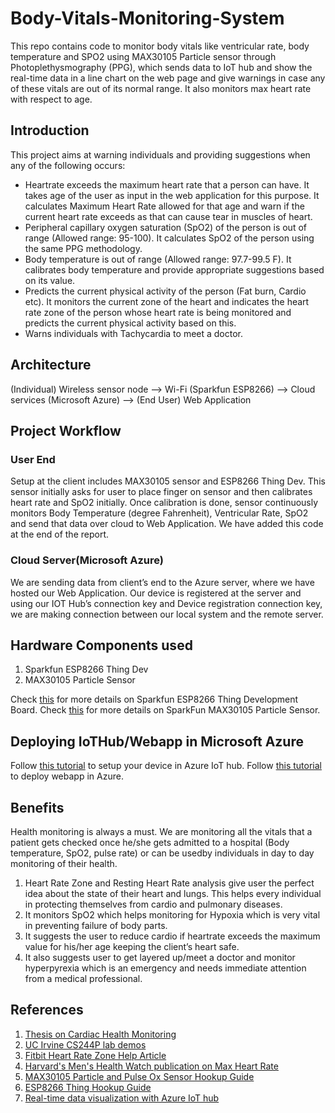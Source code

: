 # Body-Vitals-Monitoring-System
This repo contains code to monitor body vitals like ventricular rate, body temperature and SPO2 using MAX30105 Particle sensor through Photoplethysmography (PPG), which sends data to IoT hub and show the real-time data in a line chart on the web page and give warnings in case any of these vitals are out of its normal range. It also monitors max heart rate with respect to age.

## Introduction
This project aims at warning individuals and providing suggestions when any of the following occurs:
- Heartrate exceeds the maximum heart rate that a person can have. It takes age of the user as input in the web application for this purpose. It calculates Maximum Heart Rate allowed for that age and warn if the current heart rate exceeds as that can cause tear in muscles of heart.
- Peripheral capillary oxygen saturation (SpO2) of the person is out of range (Allowed range: 95-100). It calculates SpO2 of the person using the same PPG methodology.
- Body temperature is out of range (Allowed range: 97.7-99.5 F). It calibrates body temperature and provide appropriate suggestions based on its value.
- Predicts the current physical activity of the person (Fat burn, Cardio etc). It monitors the current zone of the heart and indicates the heart rate zone of the person whose heart rate is being monitored and predicts the current physical activity based on this.
- Warns individuals with Tachycardia to meet a doctor.

## Architecture
(Individual) Wireless sensor node --> Wi-Fi (Sparkfun ESP8266) --> Cloud services (Microsoft Azure) --> (End User) Web Application 

## Project Workflow
### User End
Setup at the client includes MAX30105 sensor and ESP8266 Thing Dev. This sensor initially asks for user to place finger on sensor and then calibrates heart rate and SpO2 initially. Once calibration is done, sensor continuously monitors Body Temperature (degree Fahrenheit), Ventricular Rate, SpO2 and send that data over cloud to Web Application. We have added this code at the end of the report.

### Cloud Server(Microsoft Azure)
We are sending data from client’s end to the Azure server, where we have hosted our Web
Application. Our device is registered at the server and using our IOT Hub’s connection key and
Device registration connection key, we are making connection between our local system and
the remote server.

## Hardware Components used
1. Sparkfun ESP8266 Thing Dev
2. MAX30105 Particle Sensor

Check [this](https://learn.sparkfun.com/tutorials/esp8266-thing-development-board-hookup-guide/all) for more details on Sparkfun ESP8266 Thing Development Board.
Check [this](https://learn.sparkfun.com/tutorials/max30105-particle-and-pulse-ox-sensor-hookup-guide/all) for more details on SparkFun MAX30105 Particle Sensor.

## Deploying IoTHub/Webapp in Microsoft Azure
Follow [this tutorial](https://docs.microsoft.com/en-us/azure/iot-hub/iot-hub-raspberry-pi-kit-node-get-started) to setup your device in Azure IoT hub.
Follow [this tutorial](https://docs.microsoft.com/en-us/azure/iot-hub/iot-hub-live-data-visualization-in-web-apps) to deploy webapp in Azure.

## Benefits
Health monitoring is always a must. We are monitoring all the vitals that a patient gets checked once he/she gets admitted to a hospital (Body temperature, SpO2, pulse rate) or can be usedby individuals in day to day monitoring of their health.
1. Heart Rate Zone and Resting Heart Rate analysis give user the perfect idea about the state of their heart and lungs. This helps every individual in protecting themselves from cardio and pulmonary diseases.
2. It monitors SpO2 which helps monitoring for Hypoxia which is very vital in preventing failure of body parts.
3. It suggests the user to reduce cardio if heartrate exceeds the maximum value for his/her age keeping the client’s heart safe.
4. It also suggests user to get layered up/meet a doctor and monitor hyperpyrexia which is an emergency and needs immediate attention from a medical professional.

## References
1. [Thesis on Cardiac Health Monitoring](http://dspace.bracu.ac.bd/xmlui/bitstream/handle/10361/8621/13321005%2C13321032%2C13121082_EEE.pdf?sequence=1&isAllowed=y)
2. [UC Irvine CS244P lab demos](https://login.uci.edu/ucinetid/webauth?return_url=https%3A%2F%2Feee.uci.edu%2F18f%2F35430%2Fhome%2FDemo_6.pdf)
3. [Fitbit Heart Rate Zone Help Article](https://help.fitbit.com/articles/en_US/Help_article/1565)
4. [Harvard's Men's Health Watch publication on Max Heart Rate](https://www.bodybuilding.com/fun/matt62.htm)
5. [MAX30105 Particle and Pulse Ox Sensor Hookup Guide](https://learn.sparkfun.com/tutorials/max30105-particle-and-pulse-ox-sensor-hookup-guide/all)
6. [ESP8266 Thing Hookup Guide](https://learn.sparkfun.com/tutorials/esp8266-thing-hookup-guide/installing-the-esp8266-arduino-addon)
7. [Real-time data visualization with Azure IoT hub](https://docs.microsoft.com/en-us/azure/iot-hub/iot-hub-live-data-visualization-in-web-apps)
